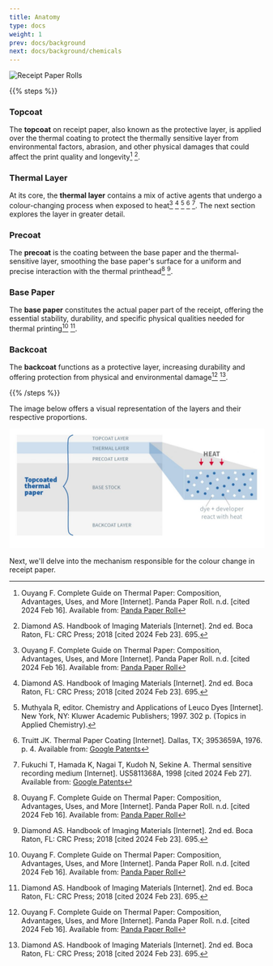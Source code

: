 ```yaml
---
title: Anatomy
type: docs
weight: 1
prev: docs/background
next: docs/background/chemicals
---
```


<!--- COMPLETE --->

![Receipt Paper Rolls](paper-mill_6000x2000.png "Image Courtesy of Panda Paper on Unsplash")

{{% steps %}}

### Topcoat

The **topcoat** on receipt paper, also known as the protective layer, is applied over the thermal coating to protect the thermally sensitive layer from environmental factors, abrasion, and other physical damages that could affect the print quality and longevity[^7] [^9].

### Thermal Layer

At its core, the **thermal layer** contains a mix of active agents that undergo a colour-changing process when exposed to heat[^7] [^9] [^10] [^11] [^12]. The next section explores the layer in greater detail.

### Precoat

The **precoat** is the coating between the base paper and the thermal-sensitive layer, smoothing the base paper's surface for a uniform and precise interaction with the thermal printhead[^7] [^9].

### Base Paper

The **base paper** constitutes the actual paper part of the receipt, offering the essential stability, durability, and specific physical qualities needed for thermal printing[^7] [^9].

### Backcoat

The **backcoat** functions as a protective layer, increasing durability and offering protection from physical and environmental damage[^7] [^9].

{{% /steps %}}

The image below offers a visual representation of the layers and their respective proportions.

![Receipt Paper Layers](rp-layers.jpg "Image Courtesy of Jujo Thermal")

Next, we'll delve into the mechanism responsible for the colour change in receipt paper.

[^6]: Hickman D. How Does Thermal Paper Work? [Internet]. ChemistryViews. 2019 [cited 2024 Feb 27]. Available from: [ChemistryViews](https://www.chemistryviews.org/details/ezine/11146606/How_Does_Thermal_Paper_Work/)
[^7]: Ouyang F. Complete Guide on Thermal Paper: Composition, Advantages, Uses, and More [Internet]. Panda Paper Roll. n.d. [cited 2024 Feb 16]. Available from: [Panda Paper Roll](https://pandapaperroll.com/complete-guide-on-thermal-paper/)
[^9]: Diamond AS. Handbook of Imaging Materials [Internet]. 2nd ed. Boca Raton, FL: CRC Press; 2018 [cited 2024 Feb 23]. 695.
[^10]: Muthyala R, editor. Chemistry and Applications of Leuco Dyes [Internet]. New York, NY: Kluwer Academic Publishers; 1997. 302 p. (Topics in Applied Chemistry).
[^11]: Truitt JK. Thermal Paper Coating [Internet]. Dallas, TX; 3953659A, 1976. p. 4. Available from: [Google Patents](https://patents.google.com/patent/US3953659)
[^12]: Fukuchi T, Hamada K, Nagai T, Kudoh N, Sekine A. Thermal sensitive recording medium [Internet]. US5811368A, 1998 [cited 2024 Feb 27]. Available from: [Google Patents](https://patents.google.com/patent/US5811368A/en)